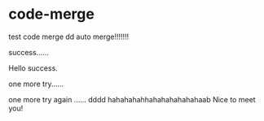 # code-merge
test code merge
dd
auto merge!!!!!!!

success......

Hello success.

one more try......

one more try  again ......
dddd
hahahahahhahahahahahahaab
Nice to meet you!

